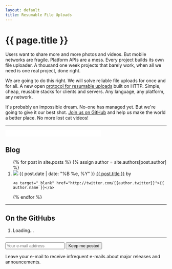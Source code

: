 ```yaml
---
layout: default
title: Resumable File Uploads
---
```


<div class="jumbotron">
  <h1>{{ page.title }}</h1>
  <p class="lead">
    Users want to share more and more photos and videos. But mobile networks
    are fragile. Platform APIs are a mess. Every project builds its own file
    uploader. A thousand one week projects that barely work, when all we need
    is one real project, done right.
  </p>

  <p class="lead">
    We are going to do this right. We will solve reliable file uploads for once
    and for all. A new open
    <a href="/protocols/resumable-upload.html">protocol for resumable uploads</a>
    built on HTTP. Simple, cheap, reusable stacks for clients and servers.
    Any language, any platform, any network.
  </p>

  <p class="lead">
    It's probably an impossible dream. No-one has managed yet.
    But we're going to give it our best shot.
    <a target="" href="https://github.com/tus">Join us on GitHub</a> and
    help us make the world a better place. No more lost cat videos!
  </p>
</div>

<hr />

<iframe
  allowtransparency="true"
  frameborder="0"
  scrolling="no"
  class="twitter-follow-btn"
  src="//platform.twitter.com/widgets/follow_button.html?screen_name=tus_io"
  style="width:300px; height:20px;"></iframe>

## Blog

<ol id="posts">
  {% for post in site.posts %}
  {% assign author = site.authors[post.author] %}
  <li>
    <img src="https://secure.gravatar.com/avatar/{{author.gravatar}}&s=64" class="gravatar">
    <span class="timeago" title="{{ post.date | date: "%Y-%m-%dT%H:%M:%SZ" }}">{{ post.date | date: "%B %e, %Y" }}</span>
    <a href="{{ post.url }}">{{ post.title }}</a>
    by

    <a target="_blank" href="http://twitter.com/{{author.twitter}}">{{ author.name }}</a>
  </li>
  {% endfor %}
</ol>

<hr />

## On the GitHubs

<ol id="githubs"><li>Loading...</li></ol>

<hr />

<div class="jumbotron">
  <div class="input-append control-group">
    <form action="http://transloadit.us1.list-manage1.com/subscribe/post?u=98e560c614f2baaf47237f500&amp;id=37aafbe5c1" method="post">
      <input name="EMAIL" class="input-xlarge" type="email" placeholder="Your e-mail address"/>
      <input name="SOURCE" type="hidden" value="tus.io"/>
      <button class="btn btn-success">Keep me posted</button>
    </form>
  </div>
  <p>
  Leave your e-mail to receive infrequent e-mails about major releases and
  announcements.
  </p>
</div>
